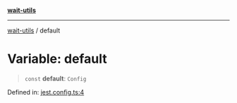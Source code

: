 [**wait-utils**](../README.md)

***

[wait-utils](../globals.md) / default

# Variable: default

> `const` **default**: `Config`

Defined in: [jest.config.ts:4](https://github.com/havelessbemore/wait-utils/blob/c445f9323168e842924405eff2a9ceb8af73578a/jest.config.ts#L4)

